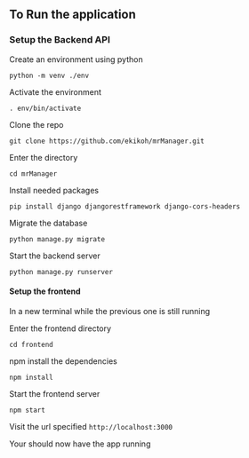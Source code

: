 ## To Run the application


### Setup the Backend API
Create an environment using python
```
python -m venv ./env
```

Activate the environment
```
. env/bin/activate
```

Clone the repo
```
git clone https://github.com/ekikoh/mrManager.git
```

Enter the directory
```
cd mrManager
```

Install needed packages
```
pip install django djangorestframework django-cors-headers
```

Migrate the database
```
python manage.py migrate
```

Start the backend server
```
python manage.py runserver
```

#### Setup the frontend
In a new terminal while the previous one is still running

Enter the frontend directory

```
cd frontend
```

npm install the dependencies
```
npm install
```

Start the frontend server
```
npm start
```

Visit the url specified `http://localhost:3000`

Your should now have the app running